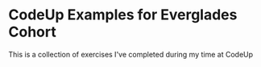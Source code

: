 # CodeUp Examples for Everglades Cohort

This is a collection of exercises I've completed during my time at CodeUp